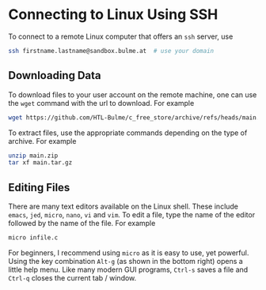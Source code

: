 # Connecting to Linux Using SSH

To connect to a remote Linux computer that offers an `ssh` server, use

```bash
ssh firstname.lastname@sandbox.bulme.at  # use your domain
```

## Downloading Data

To download files to your user account on the remote machine, one can use
the `wget` command with the url to download. For example

```bash
wget https://github.com/HTL-Bulme/c_free_store/archive/refs/heads/main.zip
```

To extract files, use the appropriate commands depending on the type of
archive. For example

```bash
unzip main.zip
tar xf main.tar.gz
```

## Editing Files

There are many text editors available on the Linux shell. These include
`emacs`, `jed`, `micro`, `nano`, `vi` and `vim`. To edit a file, type the
name of the editor followed by the name of the file. For example

```bash
micro infile.c
```
For beginners, I recommend using `micro` as it is easy to use, yet powerful.
Using the key combination `Alt-g` (as shown in the bottom right) opens a
little help menu. Like many modern GUI programs, `Ctrl-s` saves a file and
`Ctrl-q` closes the current tab / window.
